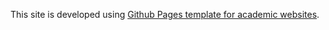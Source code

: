 This site is developed using [Github Pages template for academic websites](https://github.com/academicpages/academicpages.github.io).